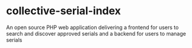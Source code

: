 # collective-serial-index

An open source PHP web application delivering a frontend for users to search and discover approved serials and a backend for users to manage serials
